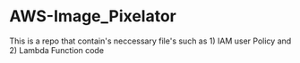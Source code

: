 # AWS-Image_Pixelator
This is a repo that contain's neccessary file's such as 1) IAM user Policy and 2) Lambda Function code
